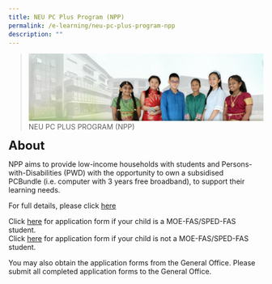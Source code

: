 ```yaml
---
title: NEU PC Plus Program (NPP)
permalink: /e-learning/neu-pc-plus-program-npp
description: ""
---
```

>![](/images/About%20Us/banner2-with%20bg.jpg)
>NEU PC PLUS PROGRAM (NPP)

**<font size=5>About</font>**

NPP aims to provide low-income households with students and Persons-with-Disabilities (PWD) with the opportunity to own a subsidised PCBundle (i.e. computer with 3 years free broadband), to support their learning needs.

For full details, please click [here](https://www.imda.gov.sg/neupc)

Click [here](https://angmokiopri.moe.edu.sg/qql/slot/u387/2020%20Docs/Application%20Form%20for%20MOE-SPED%20FAS%20v5.1%20(8%20April%202020)%20[FINAL]%20with%20FBB%20MBB%20Forms.pdf) for application form if your child is a MOE-FAS/SPED-FAS student.  
Click [here](https://angmokiopri.moe.edu.sg/qql/slot/u387/2020%20Docs/PC_Bundle_Application_Form_v12.1%20(8%20April%202020)%20[FINAL]%20with%20FBB%20MBB%20Forms.pdf) for application form if your child is not a MOE-FAS/SPED-FAS student.  
  
You may also obtain the application forms from the General Office. Please submit all completed application forms to the General Office.